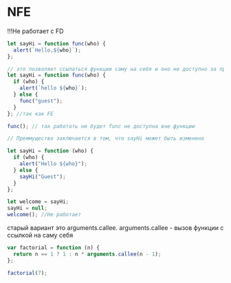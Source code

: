# NFE

!!!Не работает с FD

```js
let sayHi = function func(who) {
  alert(`Hello,${who}`);
};

// это позволяет ссылаться функции саму на себя и оно не доступно за пределами функции
let sayHi = function func(who) {
  if (who) {
    alert(`hello ${who}`);
  } else {
    func("guest");
  }
}; //так как FE

func(); // так работать не будет func не доступна вне функции

// Преимущество заключается в том, что sayHi может быть изменено

let sayHi = function (who) {
  if (who) {
    alert("Hello ${who}");
  } else {
    sayHi("Guest");
  }
};

let welcome = sayHi;
sayHi = null;
welcome(); //Не работает
```

старый вариант это arguments.callee. arguments.callee - вызов функции с ссылкой на саму себя

```js
var factorial = function (n) {
  return n == 1 ? 1 : n * arguments.callee(n - 1);
};

factorial(7);
```
